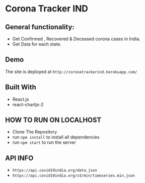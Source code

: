 # Corona Tracker IND

## General functionality:

* Get Confirmed , Recovered & Deceased corona cases in India.
* Get Data for each state.

## Demo

The site is deployed at ```http://coronatrackerind.herokuapp.com/```

## Built With

* React.js
* react-chartjs-2

## HOW TO RUN ON LOCALHOST

* Clone The Repository
* run ```npm install``` to install all dependencies
* run ```npm start``` to run the server

## API INFO

* ```https://api.covid19india.org/data.json```
* ```https://api.covid19india.org/v3/min/timeseries.min.json```
